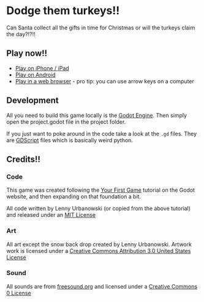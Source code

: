 # Dodge them turkeys!!

Can Santa collect all the gifts in time for Christmas or will the turkeys claim the day?!?!!

## Play now!!

* [Play on iPhone / iPad](https://apps.apple.com/us/app/dodge-them-turkeys/id1597616371)
* [Play on Android](https://play.google.com/store/apps/details?id=com.ilfcreative.dodgethemturkeys)
* [Play in a web browser](https://ilf-creative.github.io/dodge-them-turkeys/) - pro tip: you can use arrow keys on a computer

## Development

All you need to build this game locally is the [Godot Engine](https://godotengine.org/download). Then simply open the project.godot file in the project folder.

If you just want to poke around in the code take a look at the `.gd` files. They are [GDScript](https://docs.godotengine.org/en/stable/getting_started/scripting/gdscript/gdscript_basics.html) files which is basically weird python.

## Credits!!

### Code

This game was created following the [Your First Game](https://docs.godotengine.org/en/stable/getting_started/step_by_step/your_first_game.html) tutorial on the Godot website, and then expanding on that foundation a bit.

All code written by Lenny Urbanowski (or copied from the above tutorial) and released under an [MIT License](LICENSE)

### Art

All art except the snow back drop created by Lenny Urbanowski. Artwork work is licensed under a [Creative Commons Attribution 3.0 United States License](http://creativecommons.org/licenses/by/3.0/us/)

### Sound

All sounds are from [freesound.org](https://freesound.org) and licensed under a [Creative Commons 0 License](https://creativecommons.org/share-your-work/public-domain/cc0/)